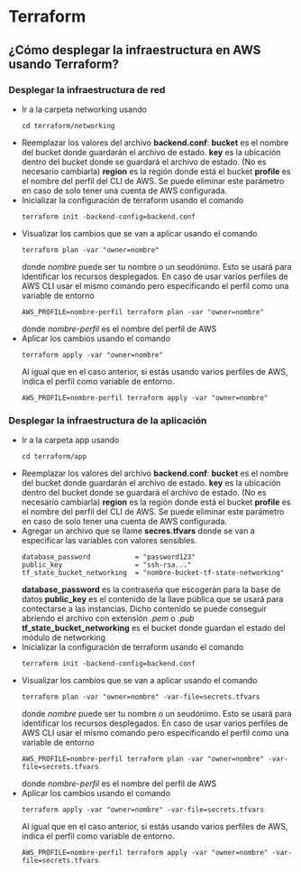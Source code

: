 # Terraform
## ¿Cómo desplegar la infraestructura en AWS usando Terraform?

### Desplegar la infraestructura de red

- Ir a la carpeta networking usando 
    ```console
    cd terraform/networking
    ```
- Reemplazar los valores del archivo **backend.conf**:
    **bucket** es el nombre del bucket donde guardarán el archivo de estado.
    **key** es la ubicación dentro del bucket donde se guardará el archivo de estado. (No es necesario cambiarla)
    **region** es la región donde está el bucket
    **profile** es el nombre del perfil del CLI de AWS. Se puede eliminar este parámetro en caso de solo tener una cuenta de AWS configurada.
- Inicializar la configuración de terraform usando el comando
    ```console
    terraform init -backend-config=backend.conf
    ```
- Visualizar los cambios que se van a aplicar usando el comando
    ```console
    terraform plan -var "owner=nombre"
    ```
    donde *nombre* puede ser tu nombre o un seudónimo. Esto se usará para identificar los recursos desplegados.
    En caso de usar varios perfiles de AWS CLI usar el mismo comando pero especificando el perfil como una variable de entorno
    ```console
    AWS_PROFILE=nombre-perfil terraform plan -var "owner=nombre"
    ```
    donde *nombre-perfil* es el nombre del perfil de AWS
- Aplicar los cambios usando el comando
    ```console
    terraform apply -var "owner=nombre"
    ```
    Al igual que en el caso anterior, si estás usando varios perfiles de AWS, indica el perfil como variable de entorno.
     ```console
    AWS_PROFILE=nombre-perfil terraform apply -var "owner=nombre"
    ```

### Desplegar la infraestructura de la aplicación

- Ir a la carpeta app usando 
    ```console
    cd terraform/app
    ```
- Reemplazar los valores del archivo **backend.conf**:
    **bucket** es el nombre del bucket donde guardarán el archivo de estado.
    **key** es la ubicación dentro del bucket donde se guardará el archivo de estado. (No es necesario cambiarla)
    **region** es la región donde está el bucket
    **profile** es el nombre del perfil del CLI de AWS. Se puede eliminar este parámetro en caso de solo tener una cuenta de AWS configurada.
- Agregar un archivo que se llame **secres.tfvars** donde se van a especificar las variables con valores sensibles.
    ```
    database_password           = "password123"
    public_key                  = "ssh-rsa..."
    tf_state_bucket_networking  = "nombre-bucket-tf-state-networking"
    ```
    **database_password** es la contraseña que escogerán para la base de datos
    **public_key** es el contenido de la llave pública que se usará para contectarse a las instancias. Dicho contenido se puede conseguir abriendo el archivo con extensión *.pem* o *.pub*
    **tf_state_bucket_networking** es el bucket donde guardan el estado del módulo de networking
- Inicializar la configuración de terraform usando el comando
    ```console
    terraform init -backend-config=backend.conf
    ```
- Visualizar los cambios que se van a aplicar usando el comando
    ```console
    terraform plan -var "owner=nombre" -var-file=secrets.tfvars
    ```
    donde *nombre* puede ser tu nombre o un seudónimo. Esto se usará para identificar los recursos desplegados.
    En caso de usar varios perfiles de AWS CLI usar el mismo comando pero especificando el perfil como una variable de entorno
    ```console
    AWS_PROFILE=nombre-perfil terraform plan -var "owner=nombre" -var-file=secrets.tfvars
    ```
    donde *nombre-perfil* es el nombre del perfil de AWS
- Aplicar los cambios usando el comando
    ```console
    terraform apply -var "owner=nombre" -var-file=secrets.tfvars
    ```
    Al igual que en el caso anterior, si estás usando varios perfiles de AWS, indica el perfil como variable de entorno.
     ```console
    AWS_PROFILE=nombre-perfil terraform apply -var "owner=nombre" -var-file=secrets.tfvars
    ```